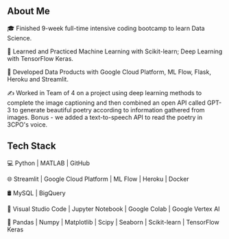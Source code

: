## About Me
🎓   Finished 9-week full-time intensive coding bootcamp to learn Data Science.

🌱   Learned and Practiced Machine Learning with Scikit-learn; Deep Learning with TensorFlow Keras.

💼   Developed Data Products with Google Cloud Platform, ML Flow, Flask, Heroku and Streamlit.

✍️   Worked in Team of 4 on a project using deep learning methods to complete the image captioning and then combined an open API called GPT-3 to generate beautiful poetry according to information gathered from images. Bonus - we added a text-to-speech API to read the poetry in 3CPO's voice.


## Tech Stack

💻   Python | MATLAB | GitHub

🌐   Streamlit | Google Cloud Platform | ML Flow | Heroku | Docker

🛢   MySQL | BigQuery

🔧   Visual Studio Code | Jupyter Notebook | Google Colab | Google Vertex AI

🚀   Pandas | Numpy | Matplotlib | Scipy | Seaborn | Scikit-learn | TensorFlow Keras
